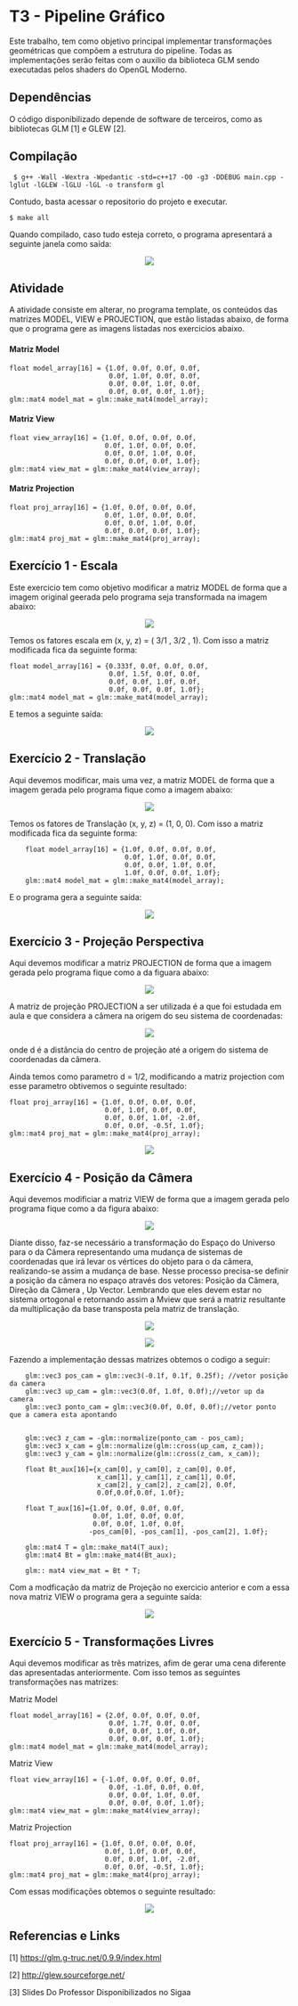 # T3 -  Pipeline Gráfico

Este trabalho, tem como objetivo principal implementar transformações geométricas que compõem a estrutura do pipeline. Todas as implementações serão feitas com o auxilio da biblioteca GLM sendo executadas pelos shaders do OpenGL Moderno. 

## Dependências

O código disponibilizado depende de software de terceiros, como as bibliotecas GLM [1] e GLEW [2]. 

## Compilação 
```` 
 $ g++ -Wall -Wextra -Wpedantic -std=c++17 -O0 -g3 -DDEBUG main.cpp -lglut -lGLEW -lGLU -lGL -o transform gl
````

Contudo, basta acessar o repositorio do projeto e executar.
````        
$ make all
````

Quando compilado, caso tudo esteja correto, o programa apresentará a seguinte janela como saída: 

<p align="center">
  <img src="https://github.com/GuilhermeMRodrigues/Computacao_Grafica/blob/master/imagens/saida1.png" />
</p>

## Atividade

A atividade consiste em alterar, no programa template, os conteúdos das matrizes MODEL, VIEW e PROJECTION, que estão listadas abaixo, de forma que o programa gere as imagens listadas nos exercicios abaixo.

#### Matriz Model
````        
float model_array[16] = {1.0f, 0.0f, 0.0f, 0.0f, 
                         0.0f, 1.0f, 0.0f, 0.0f, 
                         0.0f, 0.0f, 1.0f, 0.0f, 
                         0.0f, 0.0f, 0.0f, 1.0f};
glm::mat4 model_mat = glm::make_mat4(model_array);
````
#### Matriz View
````        
float view_array[16] = {1.0f, 0.0f, 0.0f, 0.0f, 
                        0.0f, 1.0f, 0.0f, 0.0f, 
                        0.0f, 0.0f, 1.0f, 0.0f, 
                        0.0f, 0.0f, 0.0f, 1.0f};
glm::mat4 view_mat = glm::make_mat4(view_array);
````
#### Matriz Projection
````        
float proj_array[16] = {1.0f, 0.0f, 0.0f, 0.0f, 
                        0.0f, 1.0f, 0.0f, 0.0f, 
                        0.0f, 0.0f, 1.0f, 0.0f, 
                        0.0f, 0.0f, 0.0f, 1.0f};
glm::mat4 proj_mat = glm::make_mat4(proj_array);

````


## Exercício 1 - Escala
Este exercicio tem como objetivo modificar a matriz MODEL de forma que a imagem original geerada pelo programa seja transformada na imagem abaixo: 

<p align="center">
  <img src="https://github.com/GuilhermeMRodrigues/Computacao_Grafica/blob/master/imagens/exercicio1.png" />
</p>

Temos os fatores escala em (x, y, z) = ( 3/1 , 3/2 , 1). Com isso a matriz modificada fica da seguinte forma:

````        
float model_array[16] = {0.333f, 0.0f, 0.0f, 0.0f, 
                         0.0f, 1.5f, 0.0f, 0.0f, 
                         0.0f, 0.0f, 1.0f, 0.0f, 
                         0.0f, 0.0f, 0.0f, 1.0f};
glm::mat4 model_mat = glm::make_mat4(model_array);
````
E temos a seguinte saída:

<p align="center">
  <img src="https://github.com/GuilhermeMRodrigues/Computacao_Grafica/blob/master/imagens/respostas_exercicio1.png.png" />
</p>

## Exercício 2 - Translação

Aqui devemos modificar, mais uma vez, a matriz MODEL de forma que a imagem gerada pelo programa fique como a imagem abaixo:

<p align="center">
  <img src="https://github.com/GuilhermeMRodrigues/Computacao_Grafica/blob/master/imagens/exercicio2.png" />
</p>


Temos os fatores de Translação (x, y, z) = (1, 0, 0). Com isso a matriz modificada fica da seguinte forma:

````        
    float model_array[16] = {1.0f, 0.0f, 0.0f, 0.0f, 
                             0.0f, 1.0f, 0.0f, 0.0f, 
                             0.0f, 0.0f, 1.0f, 0.0f, 
                             1.0f, 0.0f, 0.0f, 1.0f};
    glm::mat4 model_mat = glm::make_mat4(model_array);
````
E o programa gera a seguinte saída:

<p align="center">
  <img src="https://github.com/GuilhermeMRodrigues/Computacao_Grafica/blob/master/imagens/resposta_exercicio2.png" />
</p>

## Exercício 3 - Projeção Perspectiva 
Aqui devemos modificar a matriz PROJECTION de forma que a imagem gerada pelo programa fique como a da figuara abaixo:

<p align="center">
  <img src="https://github.com/GuilhermeMRodrigues/Computacao_Grafica/blob/master/imagens/exercicio3.png" />
</p>

A matriz de projeção PROJECTION a ser utilizada é a que foi estudada em aula e que considera a câmera na origem do seu sistema de coordenadas:

<p align="center">
  <img src="https://github.com/GuilhermeMRodrigues/Computacao_Grafica/blob/master/imagens/matrizprojecao.png" />
</p>

onde d é a distãncia do centro de projeção até a origem do sistema de coordenadas da câmera.

Ainda temos como parametro d = 1/2, modificando a matriz projection com esse parametro obtivemos o seguinte resultado:

````        
float proj_array[16] = {1.0f, 0.0f, 0.0f, 0.0f, 
                        0.0f, 1.0f, 0.0f, 0.0f, 
                        0.0f, 0.0f, 1.0f, -2.0f, 
                        0.0f, 0.0f, -0.5f, 1.0f};
glm::mat4 proj_mat = glm::make_mat4(proj_array);
````

<p align="center">
  <img src="https://github.com/GuilhermeMRodrigues/Computacao_Grafica/blob/master/imagens/resposta_EXERCICIO3.png" />
</p>

## Exercício 4 - Posição da Câmera

Aqui devemos modificiar a matriz VIEW de forma que a imagem gerada pelo programa fique como a da figura abaixo:

<p align="center">
  <img src="https://github.com/GuilhermeMRodrigues/Computacao_Grafica/blob/master/imagens/exercicio4.png" />
</p>

Diante disso, faz-se necessário a transformação do Espaço do Universo para o da Câmera representando uma mudança de sistemas de coordenadas que irá levar os vértices do objeto para o da câmera, realizando-se assim a mudança de base. Nesse processo precisa-se definir a posição da câmera no espaço através dos vetores: Posição da Câmera, Direção da Câmera , Up Vector. Lembrando que eles devem estar no sistema ortogonal e retornando assim a Mview que será a matriz resultante da multiplicação da base transposta pela matriz de translação.

<p align="center">
  <img src= "https://github.com/GuilhermeMRodrigues/Computacao_Grafica/blob/master/imagens/imagem1.png" />
</p>

<p align="center">
  <img src= "https://github.com/GuilhermeMRodrigues/Computacao_Grafica/blob/master/imagens/imagem2.png" />
</p>

Fazendo a implementação dessas matrizes obtemos o codigo a seguir:


````        
    glm::vec3 pos_cam = glm::vec3(-0.1f, 0.1f, 0.25f); //vetor posição da camera
    glm::vec3 up_cam = glm::vec3(0.0f, 1.0f, 0.0f);//vetor up da camera
    glm::vec3 ponto_cam = glm::vec3(0.0f, 0.0f, 0.0f);//vetor ponto que a camera esta apontando
    
    
    glm::vec3 z_cam = -glm::normalize(ponto_cam - pos_cam);
    glm::vec3 x_cam = glm::normalize(glm::cross(up_cam, z_cam));
    glm::vec3 y_cam = glm::normalize(glm::cross(z_cam, x_cam));

    float Bt_aux[16]={x_cam[0], y_cam[0], z_cam[0], 0.0f,
                      x_cam[1], y_cam[1], z_cam[1], 0.0f,
                      x_cam[2], y_cam[2], z_cam[2], 0.0f,
                      0.0f,0.0f,0.0f, 1.0f};
                  
    float T_aux[16]={1.0f, 0.0f, 0.0f, 0.0f,   
                     0.0f, 1.0f, 0.0f, 0.0f,
                     0.0f, 0.0f, 1.0f, 0.0f,
                    -pos_cam[0], -pos_cam[1], -pos_cam[2], 1.0f};
                 
    glm::mat4 T = glm::make_mat4(T_aux);
    glm::mat4 Bt = glm::make_mat4(Bt_aux);
    
    glm:: mat4 view_mat = Bt * T;
````

Com a modficação da matriz de Projeção no exercicio anterior e com a essa nova matriz VIEW o programa gera a seguinte saída:


<p align="center">
  <img src= "https://github.com/GuilhermeMRodrigues/Computacao_Grafica/blob/master/imagens/resposta_exercicio4.png" />
</p>


## Exercício 5 - Transformações Livres

Aqui devemos modificar as três matrizes, afim de gerar uma cena diferente das apresentadas anteriormente. Com isso temos as seguintes transformações nas matrizes:


Matriz Model
````        
float model_array[16] = {2.0f, 0.0f, 0.0f, 0.0f, 
                         0.0f, 1.7f, 0.0f, 0.0f, 
                         0.0f, 0.0f, 1.0f, 0.0f, 
                         0.0f, 0.0f, 0.0f, 1.0f};
glm::mat4 model_mat = glm::make_mat4(model_array);
````

Matriz View
````        
float view_array[16] = {-1.0f, 0.0f, 0.0f, 0.0f, 
                         0.0f, -1.0f, 0.0f, 0.0f, 
                         0.0f, 0.0f, 1.0f, 0.0f, 
                         0.0f, 0.0f, 0.0f, 1.0f};
glm::mat4 view_mat = glm::make_mat4(view_array);
````

Matriz Projection
````        
float proj_array[16] = {1.0f, 0.0f, 0.0f, 0.0f, 
                        0.0f, 1.0f, 0.0f, 0.0f, 
                        0.0f, 0.0f, 1.0f, -2.0f, 
                        0.0f, 0.0f, -0.5f, 1.0f};
glm::mat4 proj_mat = glm::make_mat4(proj_array);
````
Com essas modificações obtemos o seguinte resultado: 

<p align="center">
  <img src="https://github.com/GuilhermeMRodrigues/Computacao_Grafica/blob/master/imagens/exercicio5.png" />
</p>

## Referencias e Links

[1] https://glm.g-truc.net/0.9.9/index.html


[2] http://glew.sourceforge.net/


[3] Slides Do Professor Disponibilizados no Sigaa
